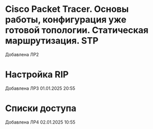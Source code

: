 # Cisco Packet Tracer. Основы работы, конфигурация уже готовой топологии. Статическая маршрутизация. STP

Добавлена ЛР2

# Настройка RIP

Добавлена ЛР3 01.01.2025 20:55

# Списки доступа

Добавлена ЛР4 02.01.2025 10:55
